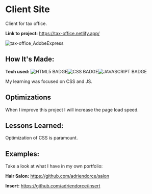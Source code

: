 # Client Site


Client for tax office.

**Link to project:** https://tax-office.netlify.app/

![tax-office_AdobeExpress](https://github.com/adriendorce/client-site/assets/117544619/aa0d2590-aa51-40d7-92db-e4eb607dcc45)


## How It's Made:

**Tech used:** ![HTML5 BADGE](https://img.shields.io/static/v1?label=|&message=HTML5&color=23555f&style=plastic&logo=html5)![CSS BADGE](https://img.shields.io/static/v1?label=|&message=CSS3&color=285f65&style=plastic&logo=css3)![JAVASCRIPT BADGE](https://img.shields.io/static/v1?label=|&message=JAVASCRIPT&color=3c7f5d&style=plastic&logo=javascript)

My learning was focused on CSS and JS.

## Optimizations

When I improve this project I will increase the page load speed. 

## Lessons Learned:

Optimization of CSS is paramount. 

## Examples:
Take a look at what I have in my own portfolio:

**Hair Salon:** https://github.com/adriendorce/salon

**Insert:** https://github.com/adriendorce/insert



